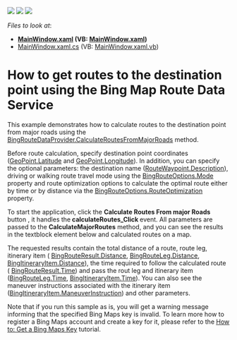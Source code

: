 <!-- default badges list -->
![](https://img.shields.io/endpoint?url=https://codecentral.devexpress.com/api/v1/VersionRange/128571517/22.2.2%2B)
[![](https://img.shields.io/badge/Open_in_DevExpress_Support_Center-FF7200?style=flat-square&logo=DevExpress&logoColor=white)](https://supportcenter.devexpress.com/ticket/details/E4250)
[![](https://img.shields.io/badge/📖_How_to_use_DevExpress_Examples-e9f6fc?style=flat-square)](https://docs.devexpress.com/GeneralInformation/403183)
<!-- default badges end -->
<!-- default file list -->
*Files to look at*:

* **[MainWindow.xaml](./CS/CalculateRoutesFromMajorRoads/MainWindow.xaml) (VB: [MainWindow.xaml](./VB/CalculateRoutesFromMajorRoads/MainWindow.xaml))**
* [MainWindow.xaml.cs](./CS/CalculateRoutesFromMajorRoads/MainWindow.xaml.cs) (VB: [MainWindow.xaml.vb](./VB/CalculateRoutesFromMajorRoads/MainWindow.xaml.vb))
<!-- default file list end -->
# How to get routes to the destination point using the Bing Map Route Data Service  


<p>This example  demonstrates how to calculate routes to the destination point from major roads using the <a href="http://documentation.devexpress.com/#WPF/DevExpressXpfMapBingRouteDataProvider_CalculateRoutesFromMajorRoadstopic"><u>BingRouteDataProvider.CalculateRoutesFromMajorRoads</u></a> method.</p><p>Before route calculation, specify destination point coordinates (<a href="http://documentation.devexpress.com/#WPF/DevExpressXpfMapGeoPoint_Latitudetopic"><u>GeoPoint.Latitude</u></a> and <a href="http://documentation.devexpress.com/#WPF/DevExpressXpfMapGeoPoint_Longitudetopic"><u>GeoPoint.Longitude</u></a>). In addition, you can specify the optional parameters: the destination name (<a href="http://documentation.devexpress.com/#WPF/DevExpressXpfMapRouteWaypoint_Descriptiontopic"><u>RouteWaypoint.Description</u></a>), driving or walking route travel mode using the <a href="http://documentation.devexpress.com/#WPF/DevExpressXpfMapBingRouteOptions_Modetopic"><u>BingRouteOptions.Mode</u></a> property and route optimization options to calculate the optimal route either by time or by distance via the <a href="http://documentation.devexpress.com/#WPF/DevExpressXpfMapBingRouteOptions_RouteOptimizationtopic"><u>BingRouteOptions.RouteOptimization</u></a> property.</p><p>To start the application, click the <strong>Calculate Routes From major Roads</strong> button , it handles the<strong> calculateRoutes_Click </strong>event.  All parameters are passed to the <strong>CalculateMajorRoutes</strong> method, and you can see the results in the textblock element below and calculated routes on a map. </p><p>The requested results contain the total distance of a route, route leg, itinerary item ( <a href="http://documentation.devexpress.com/#WPF/DevExpressXpfMapBingRouteResult_Distancetopic"><u>BingRouteResult.Distance</u></a>, <a href="http://documentation.devexpress.com/#WPF/DevExpressXpfMapBingRouteLeg_Distancetopic"><u>BingRouteLeg.Distance</u></a>, <a href="http://documentation.devexpress.com/#WPF/DevExpressXpfMapBingItineraryItem_Distancetopic"><u>BingItineraryItem.Distance</u></a>), the time required to follow the calculated route ( <a href="http://documentation.devexpress.com/#WPF/DevExpressXpfMapBingRouteResult_Timetopic"><u>BingRouteResult.Time</u></a>) and pass the rout leg and itinerary item (<a href="http://documentation.devexpress.com/#WPF/DevExpressXpfMapBingRouteLeg_Timetopic"><u>BingRouteLeg.Time</u></a>, <a href="http://documentation.devexpress.com/#WPF/DevExpressXpfMapBingItineraryItem_Timetopic"><u>BingItineraryItem.Time</u></a>). You can also see the maneuver instructions  associated with the itinerary item (<a href="http://documentation.devexpress.com/#WPF/DevExpressXpfMapBingItineraryItem_ManeuverInstructiontopic"><u>BingItineraryItem.ManeuverInstruction</u></a>) and other parameters.</p><p>Note that if you run this sample as is, you will get a warning message informing that the specified Bing Maps key is invalid. To learn more how to register a Bing Maps account and create a key for it,  please refer to the <a href="http://documentation.devexpress.com/#WPF/CustomDocument10974"><u>How to: Get a Bing Maps Key</u></a> tutorial.</p><br />


<br/>


